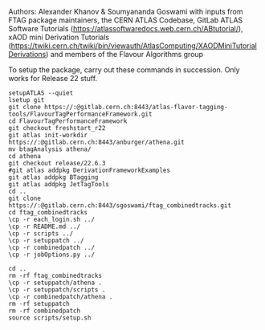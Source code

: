 Authors: Alexander Khanov & Soumyananda Goswami
with inputs from FTAG package maintainers, the CERN ATLAS Codebase, GitLab ATLAS Software Tutorials (https://atlassoftwaredocs.web.cern.ch/ABtutorial/), xAOD mini Derivation Tutorials (https://twiki.cern.ch/twiki/bin/viewauth/AtlasComputing/XAODMiniTutorialDerivations) and members of the Flavour Algorithms group

To setup the package, carry out these commands in succession.
Only works for Release 22 stuff.
```
setupATLAS --quiet
lsetup git
git clone https://:@gitlab.cern.ch:8443/atlas-flavor-tagging-tools/FlavourTagPerformanceFramework.git
cd FlavourTagPerformanceFramework
git checkout freshstart_r22
git atlas init-workdir  https://:@gitlab.cern.ch:8443/anburger/athena.git
mv btagAnalysis athena/
cd athena
git checkout release/22.6.3
#git atlas addpkg DerivationFrameworkExamples
git atlas addpkg BTagging
git atlas addpkg JetTagTools
cd ..
git clone https://:@gitlab.cern.ch:8443/sgoswami/ftag_combinedtracks.git
cd ftag_combinedtracks
\cp -r each_login.sh ../
\cp -r README.md ../
\cp -r scripts ../
\cp -r setuppatch ../
\cp -r combinedpatch ../
\cp -r jobOptions.py ../

cd ..
rm -rf ftag_combinedtracks
\cp -r setuppatch/athena .
\cp -r setuppatch/scripts .
\cp -r combinedpatch/athena . 
rm -rf setuppatch
rm -rf combinedpatch 
source scripts/setup.sh
```
